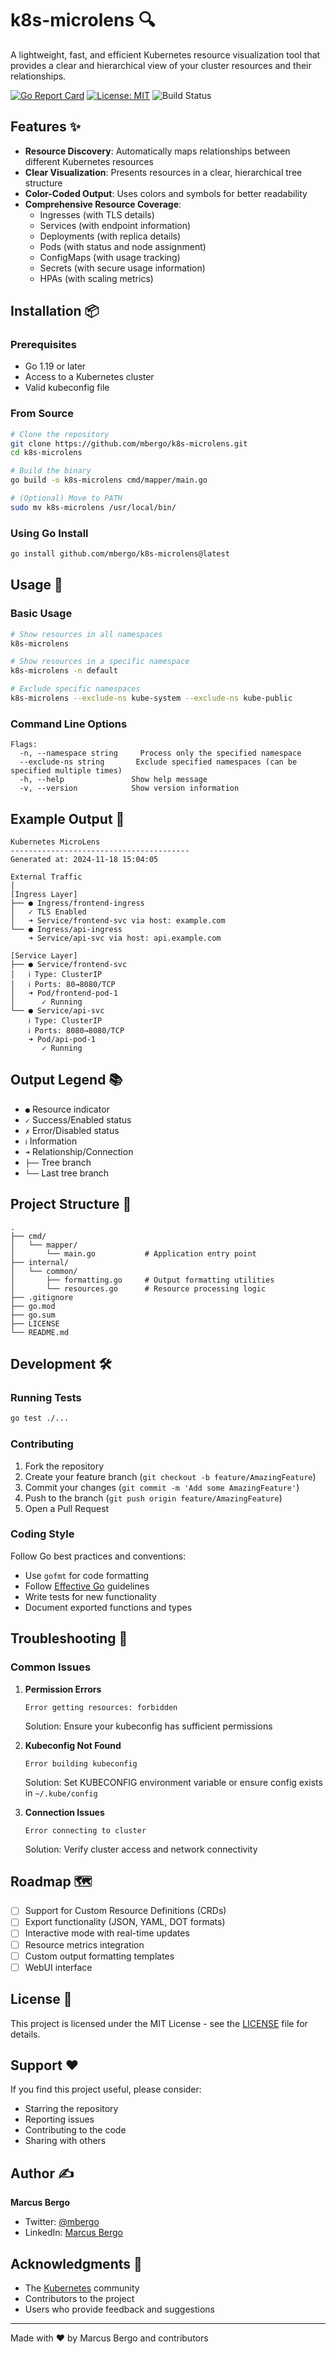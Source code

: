 # k8s-microlens 🔍

A lightweight, fast, and efficient Kubernetes resource visualization tool that provides a clear and hierarchical view of your cluster resources and their relationships.

[![Go Report Card](https://goreportcard.com/badge/github.com/mbergo/k8s-microlens)](https://goreportcard.com/report/github.com/mbergo/k8s-microlens)
[![License: MIT](https://img.shields.io/badge/License-MIT-yellow.svg)](https://opensource.org/licenses/MIT)
![Build Status](https://github.com/mbergo/k8s-microlens/actions/workflows/go.yml/badge.svg)


## Features ✨

- **Resource Discovery**: Automatically maps relationships between different Kubernetes resources
- **Clear Visualization**: Presents resources in a clear, hierarchical tree structure
- **Color-Coded Output**: Uses colors and symbols for better readability
- **Comprehensive Resource Coverage**:
  - Ingresses (with TLS details)
  - Services (with endpoint information)
  - Deployments (with replica details)
  - Pods (with status and node assignment)
  - ConfigMaps (with usage tracking)
  - Secrets (with secure usage information)
  - HPAs (with scaling metrics)

## Installation 📦

### Prerequisites

- Go 1.19 or later
- Access to a Kubernetes cluster
- Valid kubeconfig file

### From Source

```bash
# Clone the repository
git clone https://github.com/mbergo/k8s-microlens.git
cd k8s-microlens

# Build the binary
go build -o k8s-microlens cmd/mapper/main.go

# (Optional) Move to PATH
sudo mv k8s-microlens /usr/local/bin/
```

### Using Go Install

```bash
go install github.com/mbergo/k8s-microlens@latest
```

## Usage 🚀

### Basic Usage

```bash
# Show resources in all namespaces
k8s-microlens

# Show resources in a specific namespace
k8s-microlens -n default

# Exclude specific namespaces
k8s-microlens --exclude-ns kube-system --exclude-ns kube-public
```

### Command Line Options

```
Flags:
  -n, --namespace string     Process only the specified namespace
  --exclude-ns string       Exclude specified namespaces (can be specified multiple times)
  -h, --help               Show help message
  -v, --version            Show version information
```

## Example Output 📝

```
Kubernetes MicroLens
----------------------------------------
Generated at: 2024-11-18 15:04:05

External Traffic
│
[Ingress Layer]
├── ● Ingress/frontend-ingress
│   ✓ TLS Enabled
│   ➜ Service/frontend-svc via host: example.com
└── ● Ingress/api-ingress
    ➜ Service/api-svc via host: api.example.com

[Service Layer]
├── ● Service/frontend-svc
│   ℹ Type: ClusterIP
│   ℹ Ports: 80→8080/TCP
│   ➜ Pod/frontend-pod-1
│      ✓ Running
└── ● Service/api-svc
    ℹ Type: ClusterIP
    ℹ Ports: 8080→8080/TCP
    ➜ Pod/api-pod-1
       ✓ Running
```

## Output Legend 📚

- `●` Resource indicator
- `✓` Success/Enabled status
- `✗` Error/Disabled status
- `ℹ` Information
- `➜` Relationship/Connection
- `├──` Tree branch
- `└──` Last tree branch

## Project Structure 📁

```
.
├── cmd/
│   └── mapper/
│       └── main.go           # Application entry point
├── internal/
│   └── common/
│       ├── formatting.go     # Output formatting utilities
│       └── resources.go      # Resource processing logic
├── .gitignore
├── go.mod
├── go.sum
├── LICENSE
└── README.md
```

## Development 🛠️

### Running Tests

```bash
go test ./...
```

### Contributing

1. Fork the repository
2. Create your feature branch (`git checkout -b feature/AmazingFeature`)
3. Commit your changes (`git commit -m 'Add some AmazingFeature'`)
4. Push to the branch (`git push origin feature/AmazingFeature`)
5. Open a Pull Request

### Coding Style

Follow Go best practices and conventions:
- Use `gofmt` for code formatting
- Follow [Effective Go](https://golang.org/doc/effective_go) guidelines
- Write tests for new functionality
- Document exported functions and types

## Troubleshooting 🔧

### Common Issues

1. **Permission Errors**
   ```
   Error getting resources: forbidden
   ```
   Solution: Ensure your kubeconfig has sufficient permissions

2. **Kubeconfig Not Found**
   ```
   Error building kubeconfig
   ```
   Solution: Set KUBECONFIG environment variable or ensure config exists in `~/.kube/config`

3. **Connection Issues**
   ```
   Error connecting to cluster
   ```
   Solution: Verify cluster access and network connectivity

## Roadmap 🗺️

- [ ] Support for Custom Resource Definitions (CRDs)
- [ ] Export functionality (JSON, YAML, DOT formats)
- [ ] Interactive mode with real-time updates
- [ ] Resource metrics integration
- [ ] Custom output formatting templates
- [ ] WebUI interface

## License 📄

This project is licensed under the MIT License - see the [LICENSE](LICENSE) file for details.

## Support ❤️

If you find this project useful, please consider:
- Starring the repository
- Reporting issues
- Contributing to the code
- Sharing with others

## Author ✍️

**Marcus Bergo**
- Twitter: [@mbergo](https://twitter.com/mbergo)
- LinkedIn: [Marcus Bergo](https://linkedin.com/in/marcusbergo)

## Acknowledgments 🙏

- The [Kubernetes](https://github.com/kubernetes/kubernetes) community
- Contributors to the project
- Users who provide feedback and suggestions

---

Made with ❤️ by Marcus Bergo and contributors
